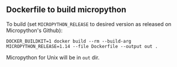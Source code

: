 ## Dockerfile to build micropython

To build (set `MICROPYTHON_RELEASE` to desired version as released on Micropython's Github):

`DOCKER_BUILDKIT=1 docker build --rm --build-arg MICROPYTHON_RELEASE=1.14 --file Dockerfile --output out .`

Micropython for Unix will be in `out` dir.
